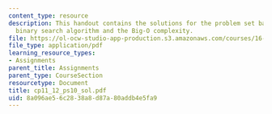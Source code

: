 ```yaml
---
content_type: resource
description: This handout contains the solutions for the problem set based on a recursive
  binary search algorithm and the Big-O complexity.
file: https://ol-ocw-studio-app-production.s3.amazonaws.com/courses/16-01-unified-engineering-i-ii-iii-iv-fall-2005-spring-2006/8a096ae56c2838a8d87a80addb4e5fa9_cp11_12_ps10_sol.pdf
file_type: application/pdf
learning_resource_types:
- Assignments
parent_title: Assignments
parent_type: CourseSection
resourcetype: Document
title: cp11_12_ps10_sol.pdf
uid: 8a096ae5-6c28-38a8-d87a-80addb4e5fa9
---
```

